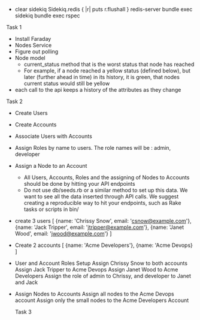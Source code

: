 - clear sidekiq
Sidekiq.redis { |r| puts r.flushall }
redis-server
bundle exec sidekiq
bundle exec rspec


Task 1
- Install Faraday
- Nodes Service
- Figure out polling
- Node model
  - current_status method that is the worst status that node has reached
  - For example, if a node reached a yellow status (defined below), but later (further ahead in time) in its history, it is green, that nodes current status would still be yellow
- each call to the api keeps a history of the attributes as they change

Task 2
- Create Users
- Create Accounts
- Associate Users with Accounts
- Assign Roles by name to users. The role names will be : admin, developer
- Assign a Node to an Account
  - All Users, Accounts, Roles and the assigning of Nodes to Accounts should be done by hitting your API endpoints
  -  Do not use db/seeds.rb or a similar method to set up this data. We want to see all the data inserted through API calls. We suggest creating a reproducible way to hit your endpoints, such as Rake tasks or scripts in bin/
- create 3 users
  [
    {name: 'Chrissy Snow', email: 'csnow@example.com'},
    {name: 'Jack Tripper', email: 'jtripper@example.com'},
    {name: 'Janet Wood', email: 'jwood@example.com'}
  ]
- Create 2 accounts
  [
    {name: 'Acme Developers'},
    {name: 'Acme Devops}
  ]

- User and Account Roles Setup
  Assign Chrissy Snow to both accounts
  Assign Jack Tripper to Acme Devops
  Assign Janet Wood to Acme Developers
  Assign the role of admin to Chrissy, and developer to Janet and Jack

- Assign Nodes to Accounts
  Assign all nodes to the Acme Devops account
  Assign only the small nodes to the Acme Developers Account


  Task 3
